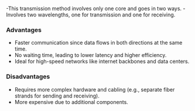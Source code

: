 -This transmission method involves only one core and goes in two ways.
-Involves two wavelengths, one for transmission and one for receiving.

### Advantages
- Faster communication since data flows in both directions at the same time.
- No waiting time, leading to lower latency and higher efficiency.
- Ideal for high-speed networks like internet backbones and data centers.

### Disadvantages
- Requires more complex hardware and cabling (e.g., separate fiber strands for sending and receiving).
- More expensive due to additional components.